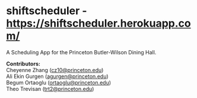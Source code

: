 # shiftscheduler - https://shiftscheduler.herokuapp.com/
A Scheduling App for the Princeton Butler-Wilson Dining Hall. 

**Contributors:**<br/>
Cheyenne Zhang (cz10@princeton.edu)<br/>
Ali Ekin Gurgen (agurgen@princeton.edu)<br/>
Begum Ortaoglu (ortaoglu@princeton.edu)<br/> 
Theo Trevisan (trt2@princeton.edu)
